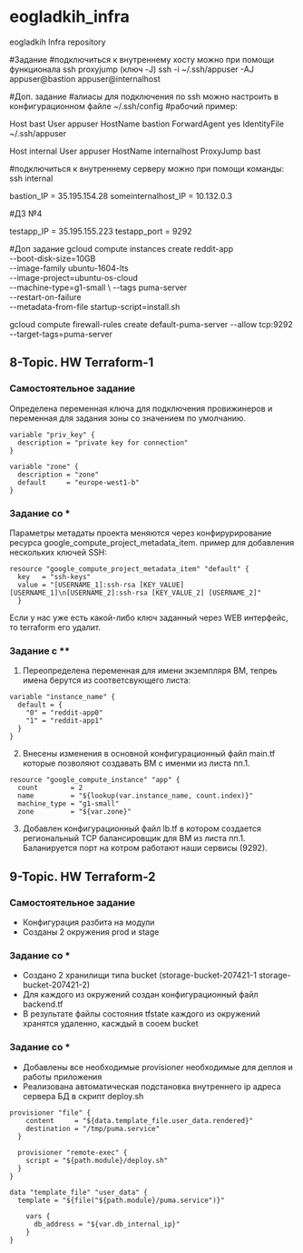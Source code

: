 # eogladkih_infra
eogladkih Infra repository

#Задание
#подключиться к внутреннему хосту можно при помощи функционала ssh proxyjump (ключ -J)
ssh -i ~/.ssh/appuser -AJ appuser@bastion appuser@internalhost

#Доп. задание
#алиасы для подключения по ssh можно настроить в конфигурационном файле ~/.ssh/config
#рабочий пример:

Host bast
 User appuser
 HostName bastion
 ForwardAgent yes
 IdentityFile ~/.ssh/appuser

Host internal
 User appuser
 HostName internalhost
 ProxyJump bast
 
#подключиться к внутреннему серверу можно при помощи команды:
ssh internal


bastion_IP = 35.195.154.28
someinternalhost_IP = 10.132.0.3


#ДЗ №4

testapp_IP = 35.195.155.223
testapp_port = 9292

#Доп задание 
gcloud compute instances create reddit-app \
	--boot-disk-size=10GB \
	--image-family ubuntu-1604-lts \
	--image-project=ubuntu-os-cloud \
	--machine-type=g1-small \ 
	--tags puma-server \
	--restart-on-failure \
	--metadata-from-file startup-script=install.sh

gcloud compute firewall-rules create default-puma-server --allow tcp:9292 --target-tags=puma-server



## 8-Topic. HW Terraform-1

### Самостоятельное задание
Определена переменная ключа для подключения провижинеров и переменная для задания зоны со значением по  умолчанию. 

```
variable "priv_key" {
  description = "private key for connection"
}

variable "zone" {
  description = "zone"
  default     = "europe-west1-b"
}
```
 

### Задание со * 
Параметры метадаты проекта меняются через конфирурирование ресурса google_compute_project_metadata_item.
пример для добавления нескольких ключей SSH:
```
resource "google_compute_project_metadata_item" "default" {
  key   = "ssh-keys"
  value = "[USERNAME_1]:ssh-rsa [KEY_VALUE] [USERNAME_1]\n[USERNAME_2]:ssh-rsa [KEY_VALUE_2] [USERNAME_2]"
  }
 ```

 Если у нас уже есть какой-либо ключ заданный через WEB интерфейс, то terraform его удалит.


### Задание с ** 
1. Переопределена переменная для имени экземпляря ВМ, тепреь имена берутся из соответсвующего листа:
```
variable "instance_name" {
  default = {
    "0" = "reddit-app0"
    "1" = "reddit-app1"
  }
}
```

2. Внесены изменения в основной конфигурационный файл main.tf которые позволяют создавать ВМ с именми из листа пп.1.
```
resource "google_compute_instance" "app" {
  count        = 2
  name         = "${lookup(var.instance_name, count.index)}"
  machine_type = "g1-small"
  zone         = "${var.zone}"
```

3. Добавлен конфигурационный файл lb.tf  в котором создается региональный TCP балансировщик для ВМ из листа пп.1. Баланируется порт на котром работают наши сервисы (9292).



## 9-Topic. HW Terraform-2

### Самостоятельное задание
- Конфигурация разбита на модули
- Созданы 2 окружения prod и stage

### Задание со *
- Создано 2 хранилищи типа bucket (storage-bucket-207421-1 storage-bucket-207421-2)
- Для каждого из окружений создан конфигурационный файл backend.tf 
- В результате файлы состояния tfstate каждого из окружений хранятся удаленно, касждый в сооем bucket

### Задание со *
- Добавлены все необходимые provisioner необходимые для деплоя и работы приложения
- Реализована автоматическая подстановка внутреннего ip адреса сервера БД в скрипт deploy.sh
```  
provisioner "file" {
    content     = "${data.template_file.user_data.rendered}"
    destination = "/tmp/puma.service"
  }

  provisioner "remote-exec" {
    script = "${path.module}/deploy.sh"
  }
}

data "template_file" "user_data" {
  template = "${file("${path.module}/puma.service")}"

    vars {
      db_address = "${var.db_internal_ip}"
    }
}

```  

